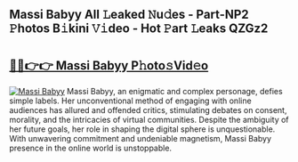 ## Massi Babyy All 𝙻eaked 𝙽u𝚍es - Part-NP2 𝙿hotos B𝚒kini 𝚅𝚒deo - Hot 𝙿art 𝙻eaks QZGz2

# <h2><a href="http://ld2rpl.urlbe.top/?page=Massi+Babyy">🔗🔗👉👉 Massi Babyy P𝚑oto𝚜Vid𝚎o</a></h2>

[![Massi Babyy](https://i.imgur.com/eBuTRDB.gif)](http://ld2rpl.urlbe.top/?page=Massi+Babyy)
Massi Babyy, an enigmatic and complex personage, defies simple labels. Her unconventional method of engaging with online audiences has allured and offended critics, stimulating debates on consent, morality, and the intricacies of virtual communities. Despite the ambiguity of her future goals, her role in shaping the digital sphere is unquestionable. With unwavering commitment and undeniable magnetism, Massi Babyy presence in the online world is unstoppable.
